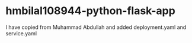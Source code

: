 # hmbilal108944-python-flask-app
I have copied from Muhammad Abdullah and added deployment.yaml and service.yaml
